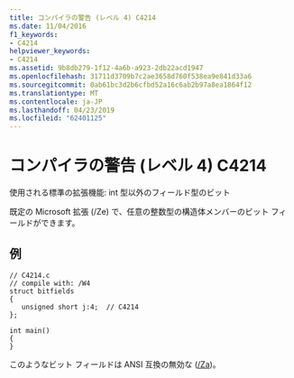 ```yaml
---
title: コンパイラの警告 (レベル 4) C4214
ms.date: 11/04/2016
f1_keywords:
- C4214
helpviewer_keywords:
- C4214
ms.assetid: 9b8db279-1f12-4a6b-a923-2db22acd1947
ms.openlocfilehash: 31711d3709b7c2ae3658d760f538ea9e841d33a6
ms.sourcegitcommit: 0ab61bc3d2b6cfbd52a16c6ab2b97a8ea1864f12
ms.translationtype: MT
ms.contentlocale: ja-JP
ms.lasthandoff: 04/23/2019
ms.locfileid: "62401125"
---
```

# <a name="compiler-warning-level-4-c4214"></a>コンパイラの警告 (レベル 4) C4214

使用される標準の拡張機能: int 型以外のフィールド型のビット

既定の Microsoft 拡張 (/Ze) で、任意の整数型の構造体メンバーのビット フィールドができます。

## <a name="example"></a>例

```
// C4214.c
// compile with: /W4
struct bitfields
{
   unsigned short j:4;  // C4214
};

int main()
{
}
```

このようなビット フィールドは ANSI 互換の無効な ([/Za](../../build/reference/za-ze-disable-language-extensions.md))。